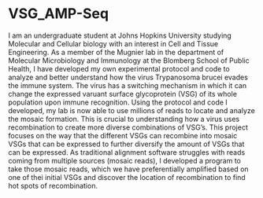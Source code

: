 # VSG_AMP-Seq

I am an undergraduate student at Johns Hopkins University studying Molecular and Cellular biology with an interest in Cell and Tissue Engineering.
As a member of the Mugnier lab in the department of Molecular Microbiology and Immunology at the Blomberg School of Public Health, I have developed my own experimental protocol and code to analyze and better understand how the virus Trypanosoma brucei evades the immune system. The virus has a switching mechanism in which it can change the expressed varuant surface glycoprotein (VSG) of its whole population upon immune recognition. Using the protocol and code I developed, my lab is now able to use millions of reads to locate and analyze the mosaic formation. This is crucial to understanding how a virus uses recombination to create more diverse combinations of VSG’s.
This project focuses on the way that the different VSGs can recombine into mosaic VSGs that can be expressed to further diversify the amount of VSGs that can be expressed. As traditional alignment software struggles with reads coming from multiple sources (mosaic reads), I developed a program to take those mosaic reads, which we have preferentially amplified based on one of thei initial VSGs and discover the location of recombination to find hot spots of recombination. 
